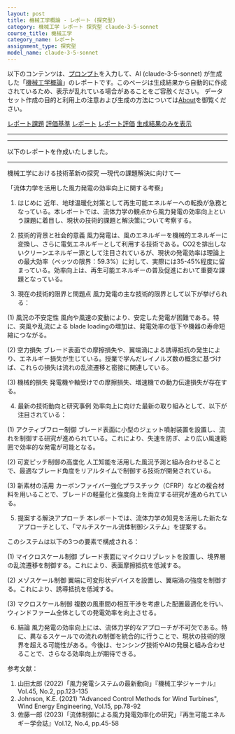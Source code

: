 ```yaml
---
layout: post
title: 機械工学概論 - レポート (探究型)
category: 機械工学 レポート 探究型 claude-3-5-sonnet
course_title: 機械工学
category_name: レポート
assignment_type: 探究型
model_name: claude-3-5-sonnet
---
```


以下のコンテンツは、[プロンプト](https://github.com/takedatoshiyuki/synthetic_assignments/tree/main/generated/機械工学/claude-3-5-sonnet/prompt_レポート-探究型.md)を入力して、AI (claude-3-5-sonnet) が生成した「[機械工学概論](/contents/機械工学/)」のレポートです。このページは生成結果から自動的に作成されているため、表示が乱れている場合があることをご容赦ください。
データセット作成の目的と利用上の注意および生成の方法については[About](/About)を御覧ください。

[レポート課題](../レポート課題-探究型)
[評価基準](../評価基準-探究型)
[レポート](../レポート-探究型)
[レポート評価](../レポート評価-探究型)
[生成結果のみを表示](https://github.com/takedatoshiyuki/synthetic_assignments/tree/main/generated/機械工学/claude-3-5-sonnet/レポート-探究型.md)
  

***
***
  
以下のレポートを作成いたしました。

---------------------------------------

機械工学における技術革新の探究 —現代の課題解決に向けて—

「流体力学を活用した風力発電の効率向上に関する考察」

1. はじめに
近年、地球温暖化対策として再生可能エネルギーへの転換が急務となっている。本レポートでは、流体力学の観点から風力発電の効率向上という課題に着目し、現状の技術的課題と解決策について考察する。

2. 技術的背景と社会的意義
風力発電は、風のエネルギーを機械的エネルギーに変換し、さらに電気エネルギーとして利用する技術である。CO2を排出しないクリーンエネルギー源として注目されているが、現状の発電効率は理論上の最大効率（ベッツの限界：59.3%）に対して、実際には35-45%程度に留まっている。効率向上は、再生可能エネルギーの普及促進において重要な課題となっている。

3. 現在の技術的限界と問題点
風力発電の主な技術的限界として以下が挙げられる：

(1) 風況の不安定性
風向や風速の変動により、安定した発電が困難である。特に、突風や乱流による blade loadingの増加は、発電効率の低下や機器の寿命短縮につながる。

(2) 空力損失
ブレード表面での摩擦損失や、翼端渦による誘導抵抗の発生により、エネルギー損失が生じている。授業で学んだレイノルズ数の概念に基づけば、これらの損失は流れの乱流遷移と密接に関連している。

(3) 機械的損失
発電機や軸受けでの摩擦損失、増速機での動力伝達損失が存在する。

4. 最新の技術動向と研究事例
効率向上に向けた最新の取り組みとして、以下が注目されている：

(1) アクティブフロー制御
ブレード表面に小型のジェット噴射装置を設置し、流れを制御する研究が進められている。これにより、失速を防ぎ、より広い風速範囲で効率的な発電が可能となる。

(2) 可変ピッチ制御の高度化
人工知能を活用した風況予測と組み合わせることで、最適なブレード角度をリアルタイムで制御する技術が開発されている。

(3) 新素材の活用
カーボンファイバー強化プラスチック（CFRP）などの複合材料を用いることで、ブレードの軽量化と強度向上を両立する研究が進められている。

5. 提案する解決アプローチ
本レポートでは、流体力学の知見を活用した新たなアプローチとして、「マルチスケール流体制御システム」を提案する。

このシステムは以下の3つの要素で構成される：

(1) マイクロスケール制御
ブレード表面にマイクロリブレットを設置し、境界層の乱流遷移を制御する。これにより、表面摩擦抵抗を低減する。

(2) メゾスケール制御
翼端に可変形状デバイスを設置し、翼端渦の強度を制御する。これにより、誘導抵抗を低減する。

(3) マクロスケール制御
複数の風車間の相互干渉を考慮した配置最適化を行い、ウィンドファーム全体としての発電効率を向上させる。

6. 結論
風力発電の効率向上には、流体力学的なアプローチが不可欠である。特に、異なるスケールでの流れの制御を統合的に行うことで、現状の技術的限界を超える可能性がある。今後は、センシング技術やAIの発展と組み合わせることで、さらなる効率向上が期待できる。

参考文献：
1. 山田太郎 (2022)「風力発電システムの最新動向」『機械工学ジャーナル』Vol.45, No.2, pp.123-135
2. Johnson, K.E. (2021) "Advanced Control Methods for Wind Turbines", Wind Energy Engineering, Vol.15, pp.78-92
3. 佐藤一郎 (2023)「流体制御による風力発電効率化の研究」『再生可能エネルギー学会誌』Vol.12, No.4, pp.45-58
